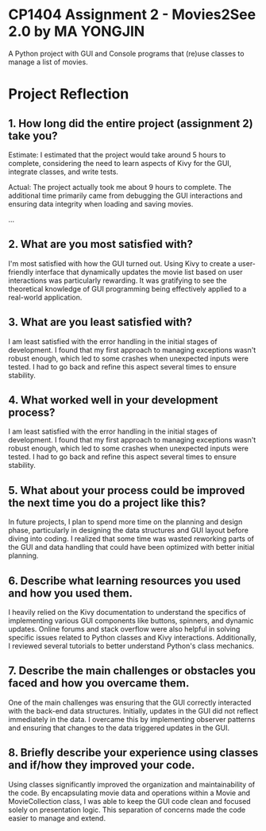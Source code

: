 # CP1404 Assignment 2 - Movies2See 2.0 by MA YONGJIN

A Python project with GUI and Console programs that (re)use classes to manage a list of movies.

# Project Reflection

## 1. How long did the entire project (assignment 2) take you?

Estimate:
I estimated that the project would take around 5 hours to complete, considering the need to learn aspects of Kivy for the GUI, integrate classes, and write tests.

Actual:
The project actually took me about 9 hours to complete. The additional time primarily came from debugging the GUI interactions and ensuring data integrity when loading and saving movies.

...

## 2. What are you most satisfied with?

I'm most satisfied with how the GUI turned out. Using Kivy to create a user-friendly interface that dynamically updates the movie list based on user interactions was particularly rewarding. It was gratifying to see the theoretical knowledge of GUI programming being effectively applied to a real-world application.

## 3. What are you least satisfied with?

I am least satisfied with the error handling in the initial stages of development. I found that my first approach to managing exceptions wasn't robust enough, which led to some crashes when unexpected inputs were tested. I had to go back and refine this aspect several times to ensure stability.

## 4. What worked well in your development process?

I am least satisfied with the error handling in the initial stages of development. I found that my first approach to managing exceptions wasn't robust enough, which led to some crashes when unexpected inputs were tested. I had to go back and refine this aspect several times to ensure stability.

## 5. What about your process could be improved the next time you do a project like this?

In future projects, I plan to spend more time on the planning and design phase, particularly in designing the data structures and GUI layout before diving into coding. I realized that some time was wasted reworking parts of the GUI and data handling that could have been optimized with better initial planning.

## 6. Describe what learning resources you used and how you used them.

I heavily relied on the Kivy documentation to understand the specifics of implementing various GUI components like buttons, spinners, and dynamic updates. Online forums and stack overflow were also helpful in solving specific issues related to Python classes and Kivy interactions. Additionally, I reviewed several tutorials to better understand Python's class mechanics.

## 7. Describe the main challenges or obstacles you faced and how you overcame them.

One of the main challenges was ensuring that the GUI correctly interacted with the back-end data structures. Initially, updates in the GUI did not reflect immediately in the data. I overcame this by implementing observer patterns and ensuring that changes to the data triggered updates in the GUI.

## 8. Briefly describe your experience using classes and if/how they improved your code.

Using classes significantly improved the organization and maintainability of the code. By encapsulating movie data and operations within a Movie and MovieCollection class, I was able to keep the GUI code clean and focused solely on presentation logic. This separation of concerns made the code easier to manage and extend.
